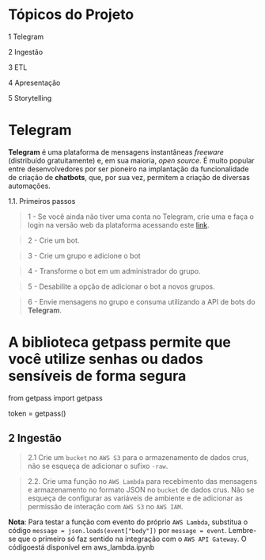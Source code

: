 #  Tópicos do Projeto

1 Telegram

2 Ingestão

3 ETL

4 Apresentação

5 Storytelling


# Telegram

**Telegram** é uma plataforma de mensagens instantâneas *freeware* (distribuído gratuitamente) e, em sua maioria, *open source*. É muito popular entre desenvolvedores por ser pioneiro na implantação da funcionalidade de criação de **chatbots**, que, por sua vez, permitem a criação de diversas automações. 


1.1. Primeiros passos

> 1 - Se você ainda não tiver uma conta no Telegram, crie uma e faça o login na versão web da plataforma acessando este [link](https://web.telegram.org).

> 2 - Crie um bot.

> 3 - Crie um grupo e adicione o bot

> 4 - Transforme o bot em um administrador do grupo.

> 5 - Desabilite a opção de adicionar o bot a novos grupos.

> 6 - Envie mensagens no grupo e consuma utilizando a API de bots do **Telegram**.


# A biblioteca getpass permite que você utilize senhas ou dados sensíveis de forma segura

from getpass import getpass

token = getpass()

## 2 Ingestão

> 2.1 Crie um `bucket` no `AWS S3` para o armazenamento de dados crus, não se esqueça de adicionar o sufixo `-raw`.

> 2.2. Crie uma função no `AWS Lambda` para recebimento das mensagens e armazenamento no formato JSON no `bucket` de dados crus. Não se esqueça de configurar as variáveis de ambiente e de adicionar as permissão de interação com `AWS S3` no `AWS IAM`.

**Nota**: Para testar a função com evento do próprio `AWS Lambda`, substitua o código `message = json.loads(event["body"])` por `message = event`. Lembre-se que o primeiro só faz sentido na integração com o `AWS API Gateway`. O códigoestá disponível em aws_lambda.ipynb
 

